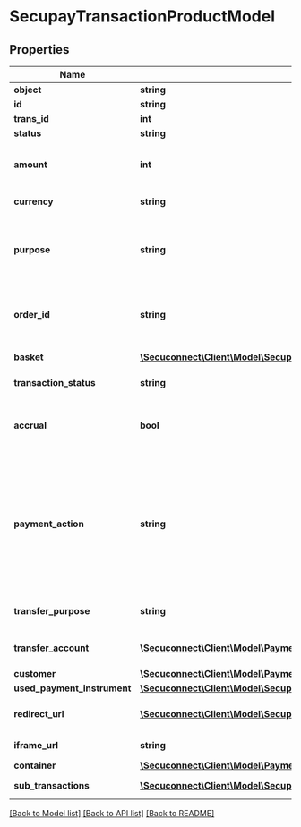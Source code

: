 # SecupayTransactionProductModel

## Properties
Name | Type | Description | Notes
------------ | ------------- | ------------- | -------------
**object** | **string** | Product name | 
**id** | **string** | ID of instance | 
**trans_id** | **int** | Transaction identifier | 
**status** | **string** | Transaction status | 
**amount** | **int** | Total amount of payment in cents (or the smallest cash unit of the relevant currency) | 
**currency** | **string** | ISO 4217 code of currency, eg EUR for Euro. | 
**purpose** | **string** | The purpose of the payment. This is the later assignment of the payment is for example on the account statement of the buyer. | 
**order_id** | **string** | Specifying an order number. Depending on the contract setting, this must be unique for each payment. | 
**basket** | [**\Secuconnect\Client\Model\SecupayBasketItem[]**](SecupayBasketItem.md) | A list of items that are being purchased. | 
**transaction_status** | **string** | Transaction status (number) | 
**accrual** | **bool** | Indicates whether the payment is locked for pay-out (TRUE) or not (FALSE). Standard value here is FALSE. | 
**payment_action** | **string** | Specifies whether a pre-authorization (\&quot;authorization\&quot;) or instant payment ( \&quot;sale\&quot;) is to be performed. Standard value here is \&quot;sale\&quot;. The collection of the pre-authorized payment is made with the \&quot;capture\&quot; command. | 
**transfer_purpose** | **string** | The purpose the payer needs to use for his transfer | 
**transfer_account** | [**\Secuconnect\Client\Model\PaymentInformation**](PaymentInformation.md) | The bank account the payer needs to use for his transfer | 
**customer** | [**\Secuconnect\Client\Model\PaymentCustomersProductModel**](PaymentCustomersProductModel.md) | The customer object | 
**used_payment_instrument** | [**\Secuconnect\Client\Model\SecupayTransactionProductModelUsedPaymentInstrument**](SecupayTransactionProductModelUsedPaymentInstrument.md) |  | 
**redirect_url** | [**\Secuconnect\Client\Model\SecupayRedirectUrl**](SecupayRedirectUrl.md) | A list of redirect urls used for the payment checkout page | 
**iframe_url** | **string** | The url of the payment checkout iframe | 
**container** | [**\Secuconnect\Client\Model\PaymentContainersProductModel**](PaymentContainersProductModel.md) | The container object | 
**sub_transactions** | [**\Secuconnect\Client\Model\SecupaySubTransactionProductModel[]**](SecupaySubTransactionProductModel.md) | A list of sub-transactions (for mixed basket) | 

[[Back to Model list]](../README.md#documentation-for-models) [[Back to API list]](../README.md#documentation-for-api-endpoints) [[Back to README]](../../README.md)


